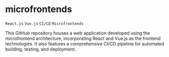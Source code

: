 # microfrontends
`React.js` `Vue.js` `CI/CD` `Microfrontends`

This GitHub repository houses a web application developed using the microfrontend architecture, incorporating React and Vue.js as the frontend technologies. It also features a comprehensive CI/CD pipeline for automated building, testing, and deployment.
